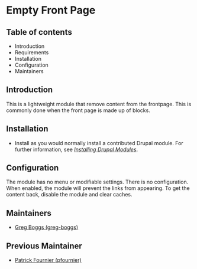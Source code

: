 # Empty Front Page

## Table of contents

- Introduction
- Requirements
- Installation
- Configuration
- Maintainers

## Introduction

This is a lightweight module that remove content from the frontpage. This is
commonly done when the front page is made up of blocks.

## Installation

- Install as you would normally install a contributed Drupal module. For further
  information, see _[Installing Drupal Modules]_.

[Installing Drupal Modules]: https://www.drupal.org/docs/extending-drupal/installing-drupal-modules

## Configuration

The module has no menu or modifiable settings. There is no configuration. When
enabled, the module will prevent the links from appearing. To get the content
back, disable the module and clear caches.


## Maintainers

- [Greg Boggs (greg-boggs)](https://www.drupal.org/u/greg-boggs)

## Previous Maintainer
- [Patrick Fournier (pfournier)](https://www.drupal.org/u/pfournier)
